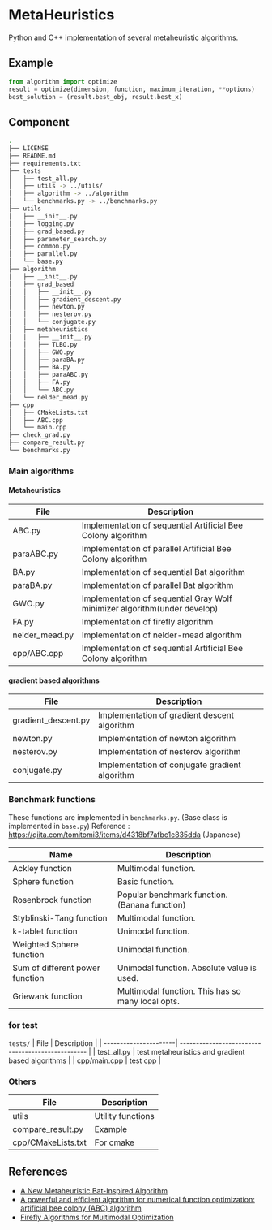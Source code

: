 # MetaHeuristics

Python and C++ implementation of several metaheuristic algorithms.

## Example
```python
from algorithm import optimize
result = optimize(dimension, function, maximum_iteration, **options)
best_solution = (result.best_obj, result.best_x)
```

## Component

```bash
.
├── LICENSE
├── README.md
├── requirements.txt
├── tests
│   ├── test_all.py
│   ├── utils -> ../utils/
│   ├── algorithm -> ../algorithm
│   └── benchmarks.py -> ../benchmarks.py
├── utils
│   ├── __init__.py
│   ├── logging.py
│   ├── grad_based.py
│   ├── parameter_search.py
│   ├── common.py
│   ├── parallel.py
│   └── base.py
├── algorithm
│   ├── __init__.py
│   ├── grad_based
│   │   ├── __init__.py
│   │   ├── gradient_descent.py
│   │   ├── newton.py
│   │   ├── nesterov.py
│   │   └── conjugate.py
│   ├── metaheuristics
│   │   ├── __init__.py
│   │   ├── TLBO.py
│   │   ├── GWO.py
│   │   ├── paraBA.py
│   │   ├── BA.py
│   │   ├── paraABC.py
│   │   ├── FA.py
│   │   └── ABC.py
│   └── nelder_mead.py
├── cpp
│   ├── CMakeLists.txt
│   ├── ABC.cpp
│   └── main.cpp
├── check_grad.py
├── compare_result.py
└── benchmarks.py
```

### Main algorithms

#### Metaheuristics
| File           | Description                                                                 |
| -------------- | --------------------------------------------------------------------------- |
| ABC.py         | Implementation of sequential Artificial Bee Colony algorithm                |
| paraABC.py     | Implementation of parallel Artificial Bee Colony algorithm                  |
| BA.py          | Implementation of sequential Bat algorithm                                  |
| paraBA.py      | Implementation of parallel Bat algorithm                                    |
| GWO.py         | Implementation of sequential Gray Wolf minimizer algorithm(under develop)   |
| FA.py          | Implementation of firefly algorithm                                         |
| nelder_mead.py | Implementation of nelder-mead algorithm                                     |
| cpp/ABC.cpp    | Implementation of sequential Artificial Bee Colony algorithm                |

#### gradient based algorithms
| File                     | Description                                                  |
| ------------------------ | ------------------------------------------------------------ |
| gradient_descent.py      | Implementation of gradient descent algorithm                 |
| newton.py                | Implementation of newton algorithm                           |
| nesterov.py              | Implementation of nesterov algorithm                         |
| conjugate.py             | Implementation of conjugate gradient algorithm               |


### Benchmark functions

These functions are implemented in `benchmarks.py`. (Base class is implemented in `base.py`)
Reference : https://qiita.com/tomitomi3/items/d4318bf7afbc1c835dda (Japanese)

| Name                            | Description                                       |
| ------------------------------- | ------------------------------------------------- |
| Ackley function                 | Multimodal function.                              |
| Sphere function                 | Basic function.                                   |
| Rosenbrock function             | Popular benchmark function. (Banana function)     |
| Styblinski-Tang function        | Multimodal function.                              |
| k-tablet function               | Unimodal function.                                |
| Weighted Sphere function        | Unimodal function.                                |
| Sum of different power function | Unimodal function. Absolute value is used.        |
| Griewank function               | Multimodal function. This has so many local opts. |

### for test
`tests/`
| File                  | Description                                       |
| ----------------------| ------------------------------------------------- |
| test_all.py           | test metaheuristics and gradient based algorithms |
| cpp/main.cpp          | test cpp                                          |

### Others

| File               | Description       |
| ------------------ | ----------------- |
| utils              | Utility functions |
| compare_result.py  | Example           |
| cpp/CMakeLists.txt | For cmake         |


## References

- [A New Metaheuristic Bat-Inspired Algorithm](https://arxiv.org/pdf/1004.4170.pdf)
- [A powerful and efficient algorithm for numerical
function optimization: artificial bee colony (ABC)
algorithm](https://link.springer.com/content/pdf/10.1007/s10898-007-9149-x.pdf)
- [Fireﬂy Algorithms for Multimodal Optimization](https://www.researchgate.net/publication/45904853_Firefly_Algorithms_for_Multimodal_Optimization)
